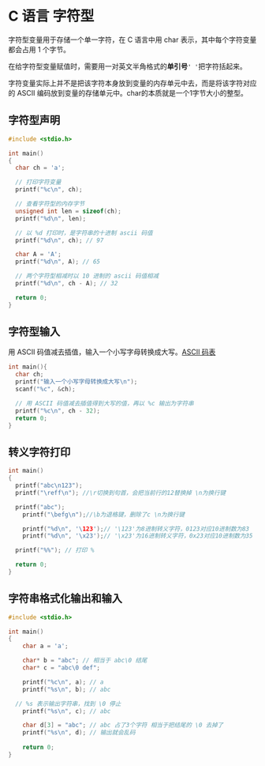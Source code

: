 # C 语言 字符型

字符型变量用于存储一个单一字符，在 C 语言中用 char 表示，其中每个字符变量都会占用 1 个字节。

在给字符型变量赋值时，需要用一对英文半角格式的**单引号**`' '`把字符括起来。

字符变量实际上并不是把该字符本身放到变量的内存单元中去，而是将该字符对应的 ASCII 编码放到变量的存储单元中。char的本质就是一个1字节大小的整型。

## 字符型声明

```c
#include <stdio.h>

int main()
{
  char ch = 'a';

  // 打印字符变量
  printf("%c\n", ch);

  // 查看字符型的内存字节
  unsigned int len = sizeof(ch);
  printf("%d\n", len);

  // 以 %d 打印时，是字符串的十进制 ascii 码值
  printf("%d\n", ch); // 97

  char A = 'A';
  printf("%d\n", A); // 65

  // 两个字符型相减时以 10 进制的 ascii 码值相减
  printf("%d\n", ch - A); // 32

  return 0;
}
```

## 字符型输入

用 ASCII 码值减去插值，输入一个小写字母转换成大写。[ASCII 码表](/docs/文章/计算机相关/ASCII码表.md)

```c
int main(){
  char ch;
  printf("输入一个小写字母转换成大写\n");
  scanf("%c", &ch);

  // 用 ASCII 码值减去插值得到大写的值，再以 %c 输出为字符串
  printf("%c\n", ch - 32);
  return 0;
}
```

## 转义字符打印

```c
int main()
{
  printf("abc\n123");
  printf("\reff\n"); //\r切换到句首，会把当前行的12替换掉 \n为换行键 

  printf("abc");
	printf("\befg\n");//\b为退格键，删除了c \n为换行键

	printf("%d\n", '\123');// '\123'为8进制转义字符，0123对应10进制数为83
	printf("%d\n", '\x23');// '\x23'为16进制转义字符，0x23对应10进制数为35

  printf("%%"); // 打印 %

  return 0;
}
```

## 字符串格式化输出和输入

```c
#include <stdio.h>

int main()
{
	char a = 'a';

	char* b = "abc"; // 相当于 abc\0 结尾
	char* c = "abc\0 def";

	printf("%c\n", a); // a
	printf("%s\n", b); // abc

  // %s 表示输出字符串，找到 \0 停止
	printf("%s\n", c); // abc 

	char d[3] = "abc"; // abc 占了3个字符 相当于把结尾的 \0 去掉了
	printf("%s\n", d); // 输出就会乱码
  
	return 0;
}
```



